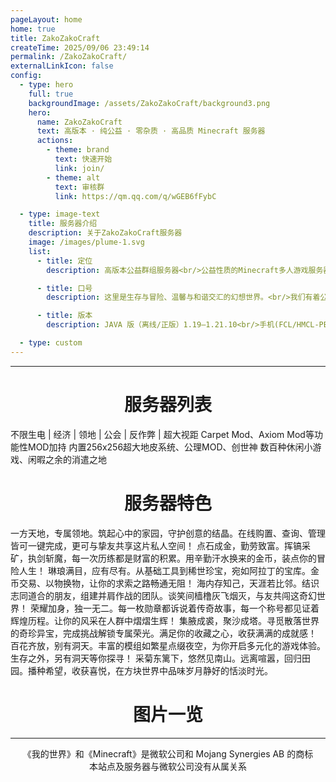 ```yaml
---
pageLayout: home
home: true
title: ZakoZakoCraft
createTime: 2025/09/06 23:49:14
permalink: /ZakoZakoCraft/
externalLinkIcon: false
config:
  - type: hero
    full: true
    backgroundImage: /assets/ZakoZakoCraft/background3.png
    hero:
      name: ZakoZakoCraft
      text: 高版本 · 纯公益 · 零杂质 · 高品质 Minecraft 服务器
      actions:
        - theme: brand
          text: 快速开始
          link: join/
        - theme: alt
          text: 审核群
          link: https://qm.qq.com/q/wGEB6fFybC

  - type: image-text
    title: 服务器介绍
    description: 关于ZakoZakoCraft服务器
    image: /images/plume-1.svg
    list:
      - title: 定位
        description: 高版本公益群组服务器<br/>公益性质的Minecraft多人游戏服务器，不以盈利为目的

      - title: 口号
        description: 这里是生存与冒险、温馨与和谐交汇的幻想世界。<br/>我们有着公平公正的管理条例，为玩家的权益以及服务器的管理保驾护航。

      - title: 版本
        description: JAVA 版（离线/正版）1.19–1.21.10<br/>手机(FCL/HMCL-PE)电脑(PCL/HMCL)都能玩~！

  - type: custom
---
```

---
<center>
  <h1>服务器列表</h1>
</center>

<CardGrid>
  <LinkCard title="休闲生存服" icon="twemoji:desktop-computer" href="function/overview/">
    不限生电 | 经济 | 领地 | 公会 | 反作弊 | 超大视距
  </LinkCard>
  <LinkCard title="实验创造服" icon="twemoji:open-book" href="Creative/overview/">
    Carpet Mod、Axiom Mod等功能性MOD加持
  </LinkCard>
  <LinkCard title="建筑创造服" icon="twemoji:rocket" href="Building/overview/">
    内置256x256超大地皮系统、公理MOD、创世神
  </LinkCard>
  <LinkCard title="娱乐游戏服" icon="twemoji:video-game" href="Games/overview/">
    数百种休闲小游戏、闲暇之余的消遣之地
  </LinkCard>
</CardGrid>

<center>
  <h1>服务器特色</h1>
</center>

<CardGrid>
  <Card title="领地系统" icon="twemoji:house-with-garden">
    一方天地，专属领地。筑起心中的家园，守护创意的结晶。在线购置、查询、管理皆可一键完成，更可与挚友共享这片私人空间！
  </Card>
  <Card title="经济系统" icon="twemoji:money-bag">
    点石成金，勤劳致富。挥镐采矿，执剑斩魔，每一次历练都是财富的积累。用辛勤汗水换来的金币，装点你的冒险人生！
  </Card>
  <Card title="系统商店" icon="twemoji:shopping-cart">
    琳琅满目，应有尽有。从基础工具到稀世珍宝，宛如阿拉丁的宝库。金币交易、以物换物，让你的求索之路畅通无阻！
  </Card>
  <Card title="社交系统" icon="twemoji:busts-in-silhouette">
    海内存知己，天涯若比邻。结识志同道合的朋友，组建并肩作战的团队。谈笑间樯橹灰飞烟灭，与友共闯这奇幻世界！
  </Card>
  <Card title="玩家称号" icon="twemoji:military-medal">
    荣耀加身，独一无二。每一枚勋章都诉说着传奇故事，每一个称号都见证着辉煌历程。让你的风采在人群中熠熠生辉！
  </Card>
  <Card title="收集挑战" icon="twemoji:trophy">
    集腋成裘，聚沙成塔。寻觅散落世界的奇珍异宝，完成挑战解锁专属荣光。满足你的收藏之心，收获满满的成就感！
  </Card>
  <Card title="模组扩展" icon="twemoji:package">
    百花齐放，别有洞天。丰富的模组如繁星点缀夜空，为你开启多元化的游戏体验。生存之外，另有洞天等你探寻！
  </Card>
  <Card title="养老种田" icon="twemoji:seedling">
    采菊东篱下，悠然见南山。远离喧嚣，回归田园。播种希望，收获喜悦，在方块世界中品味岁月静好的恬淡时光。
  </Card>
</CardGrid>

<center>
  <h1>图片一览</h1>
</center>

<script setup>
import Swiper from 'vuepress-theme-plume/features/Swiper.vue'
</script>

<Swiper :items="[
  '/assets/ZakoZakoCraft/ExchangeImage/1.png',
  '/assets/ZakoZakoCraft/ExchangeImage/2.png',
  '/assets/ZakoZakoCraft/ExchangeImage/3.png',
  '/assets/ZakoZakoCraft/ExchangeImage/4.png',
  '/assets/ZakoZakoCraft/ExchangeImage/5.png',
  '/assets/ZakoZakoCraft/ExchangeImage/6.png',
  '/assets/ZakoZakoCraft/ExchangeImage/7.png',
  '/assets/ZakoZakoCraft/ExchangeImage/8.png',
  '/assets/ZakoZakoCraft/ExchangeImage/9.png',
  '/assets/ZakoZakoCraft/ExchangeImage/a.png',  
  '/assets/ZakoZakoCraft/ExchangeImage/b.png',
  '/assets/ZakoZakoCraft/ExchangeImage/c.png',
]" effect="cards" />

---

<center>
《我的世界》和《Minecraft》是微软公司和 Mojang Synergies AB 的商标<br/>本站点及服务器与微软公司没有从属关系
</center>